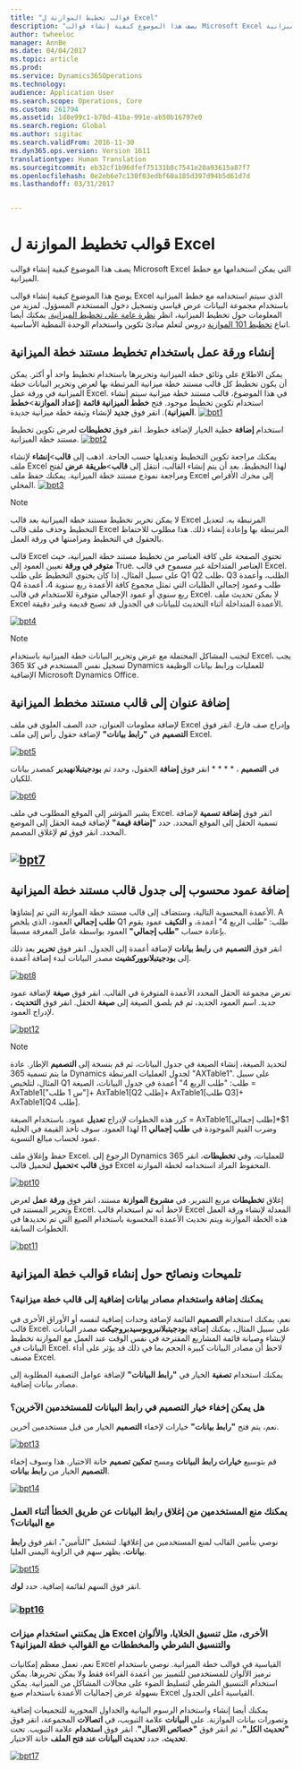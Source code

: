 ```yaml
---
title: "قوالب تخطيط الموازنة ل Excel"
description: "يصف هذا الموضوع كيفية إنشاء قوالب Microsoft Excel التي يمكن استخدامها مع خطط الميزانية."
author: twheeloc
manager: AnnBe
ms.date: 04/04/2017
ms.topic: article
ms.prod: 
ms.service: Dynamics365Operations
ms.technology: 
audience: Application User
ms.search.scope: Operations, Core
ms.custom: 261794
ms.assetid: 1d8e99c1-b70d-41ba-991e-ab50b16797e0
ms.search.region: Global
ms.author: sigitac
ms.search.validFrom: 2016-11-30
ms.dyn365.ops.version: Version 1611
translationtype: Human Translation
ms.sourcegitcommit: eb32cf1b96dfef75131b8c7541e20a93615a87f7
ms.openlocfilehash: 0e2eb6e7c130f03edbf60a185d397d94b5d61d7d
ms.lasthandoff: 03/31/2017


---
```


# <a name="budget-planning-templates-for-excel"></a>قوالب تخطيط الموازنة ل Excel

يصف هذا الموضوع كيفية إنشاء قوالب Microsoft Excel التي يمكن استخدامها مع خطط الميزانية.

يوضح هذا الموضوع كيفية إنشاء قوالب Excel الذي سيتم استخدامه مع خطط الميزانية باستخدام مجموعة البيانات عرض قياسي وتسجيل دخول المستخدم المسؤول. لمزيد من المعلومات حول تخطيط الميزانية، انظر [نظرة عامة على تخطيط الميزانية.](budget-planning-overview-configuration.md) يمكنك أيضا اتباع [تخطيط 101 الموازنة](budget-plan.md) دروس لتعلم مبادئ تكوين واستخدام الوحدة النمطية الأساسية.

## <a name="generate-a-worksheet-using-budget-plan-document-layout"></a>إنشاء ورقة عمل باستخدام تخطيط مستند خطة الميزانية
يمكن الاطلاع على وثائق خطة الميزانية وتحريرها باستخدام تخطيط واحد أو أكثر. يمكن أن يكون تخطيط كل قالب مستند خطة ميزانية المرتبطة بها لعرض وتحرير البيانات خطة الميزانية في ورقة عمل Excel. في هذا الموضوع، قالب مستند خطة ميزانية سيتم إنشاء استخدام تكوين تخطيط موجود. فتح **خطط الميزانية قائمة** (**إعداد الموازنة**&gt;**خطط الميزانية**). انقر فوق **جديد** لإنشاء وثيقة خطة ميزانية جديدة. [![bpt1](./media/bpt11-1024x552.png)](./media/bpt11.png) 

استخدام **إضافة** خطية الخيار لإضافة خطوط. انقر فوق **تخطيطات** لعرض تكوين تخطيط مستند خطة الميزانية. 
[![bpt2](./media/bpt2-1024x274.png)](./media/bpt2.png) 

يمكنك مراجعة تكوين التخطيط وتعديلها حسب الحاجة. اذهب إلى **قالب**&gt;**إنشاء** لإنشاء ملف Excel لهذا التخطيط. بعد أن يتم إنشاء القالب، انتقل إلى **قالب**&gt;**طريقة عرض** لفتح ومراجعة نموذج مستند خطة الميزانية. يمكنك حفظ ملف Excel إلى محرك الأقراص المحلي. [![bpt3](./media/bpt3-1024x545.png)](./media/bpt3.png) 

> [!NOTE] 
> لا يمكن تحرير تخطيط مستند خطة الميزانية بعد قالب Excel المرتبطة به. لتعديل التخطيط وحذف ملف قالب Excel المرتبطة بها وإعادة إنشاء ذلك. هذا مطلوب للاحتفاظ بالحقول في التخطيط ومزامنتها في ورقة العمل. 

قالب Excel تحتوي الصفحة على كافة العناصر من تخطيط مستند خطة الميزانية، حيث **متوفر في ورقة** تعيين العمود إلى True. العناصر المتداخلة غير مسموح في قالب Excel. على سبيل المثال، إذا كان يحتوي التخطيط على طلب Q1 Q2 طلب، Q3 الطلب، وأعمدة Q4 طلب وعمود إجمالي الطلبات التي تمثل مجموع كافة الأعمدة ربع سنوية 4، أعمدة ربع سنوي أو عمود الإجمالي متوفرة للاستخدام في قالب Excel. لا يمكن تحديث ملف Excel الأعمدة المتداخلة أثناء التحديث للبيانات في الجدول قد تصبح قديمة وغير دقيقة.

[![bpt4](./media/bpt4-1024x615.png)](./media/bpt4.png)

> [!NOTE] 
> لتجنب المشاكل المحتملة مع عرض وتحرير البيانات خطة الميزانية باستخدام Excel، يجب تسجيل نفس المستخدم في كلا 365 Dynamics للعمليات ورابط بيانات الوظيفة الإضافية Microsoft Dynamics Office.

## <a name="add-a-header-to-budget-plan-document-template"></a>إضافة عنوان إلى قالب مستند مخطط الميزانية
لإضافة معلومات العنوان، حدد الصف العلوي في ملف Excel وإدراج صف فارغ. انقر فوق **التصميم** في **"رابط بيانات"** لإضافة حقول رأس إلى ملف Excel.

[![bpt5](./media/bpt5-1024x615.png)](./media/bpt5.png) 

في **التصميم** ، * * * * انقر فوق **إضافة** الحقول، وحدد ثم **بودجيتبلانهيدير** كمصدر بيانات للكيان.

[![bpt6](./media/bpt6-1024x615.png)](./media/bpt6.png)

يشير المؤشر إلى الموقع المطلوب في ملف Excel. انقر فوق **إضافة تسمية** لإضافة تسمية الحقل إلى الموقع المحدد. حدد **"إضافة قيمة"** لإضافة قيمة الحقل إلى الموضع المحدد. انقر فوق **تم** لإغلاق المصمم.

## <a name="bpt7mediabpt7pngmediabpt7png"></a>[![bpt7](./media/bpt7.png)](./media/bpt7.png)

<a name="add-a-calculated-column-to-budget-plan-document-template-table"></a>إضافة عمود محسوب إلى جدول قالب مستند خطة الميزانية
--------------------------------------------------------------

الأعمدة المحسوبة التالية، وستضاف إلى قالب مستند خطة الموازنة التي تم إنشاؤها. A **طلب إجمالي** العمود، الذي يلخص Q1 طلب: "طلب الربع 4" أعمدة، و **التكيف** عمود يقوم بإعادة حساب **"طلب إجمالي"** العمود بواسطة عامل المعرفة مسبقاً.

انقر فوق **التصميم** في **رابط بيانات** لإضافة أعمدة إلى الجدول. انقر فوق **تحرير** بعد ذلك إلى **بودجيتبلانووركشيت** مصدر البيانات لبدء إضافة أعمدة.

[![bpt8](./media/bpt8-1024x301.png)](./media/bpt8.png) 

تعرض مجموعة الحقل المحدد الأعمدة المتوفرة في القالب. انقر فوق **صيغة** لإضافة عمود جديد. اسم العمود الجديد، ثم قم بلصق الصيغة إلى **صيغة** الحقل. انقر فوق **التحديث** ، لإدراج العمود.

[![bpt12](./media/bpt12-1024x565.png)](./media/bpt12.png)

> [!NOTE] 
> لتحديد الصيغة، إنشاء الصيغة في جدول البيانات، ثم قم بنسخة إلى **التصميم** الإطار. عادة ما يتم تسمية 365 Dynamics لجدول العمليات المرتبطة "AXTable1". على سبيل المثال، لتلخيص Q1 طلب: "طلب الربع 4" أعمدة في جدول البيانات، الصيغة = AxTable1\["س 1 طلب"\]+ AxTable1\[Q2 طلب\]+ AxTable1\[طلب Q3\]+ AxTable1\[Q4 طلب\].

كرر هذه الخطوات لإدراج **تعديل** عمود. باستخدام الصيغة = AxTable1\[طلب إجمالي\]\*$1 لهذا العمود. سوف تأخذ القيمة في الخلية I1 وضرب القيم الموجودة في **طلب إجمالي** عمود لحساب مبالغ التسوية.

حفظ وإغلاق ملف Excel. الرجوع إلى Dynamics 365 للعمليات، وفي **تخطيطات**، انقر فوق **قالب &gt;تحميل** لتحميل قالب Excel المحفوظ المراد استخدامه لخطة الموازنة. 

[![bpt10](./media/bpt10-1024x352.png)](./media/bpt10.png) 

إغلاق **تخطيطات** مربع التمرير. في **مشروع الموازنة** مستند، انقر فوق **ورقة عمل** لعرض وتحرير المستند في Excel. لاحظ أنه تم استخدام قالب Excel المعدلة لإنشاء ورقة العمل هذه الخطة الموازنة ويتم تحديث الأعمدة المحسوبة باستخدام الصيغ التي تم تحديدها في الخطوات السابقة. 

[![bpt11](./media/bpt111-1024x431.png)](./media/bpt111.png)

## <a name="tips--tricks-for-creating-budget-plan-templates"></a>تلميحات ونصائح حول إنشاء قوالب خطة الميزانية
### <a name="can-i-add-and-use-additional-data-sources-to-a-budget-plan-template"></a>يمكنك إضافة واستخدام مصادر بيانات إضافية إلى قالب خطة ميزانية؟

نعم، يمكنك استخدام **التصميم** القائمة لإضافة وحدات إضافية لنفسه أو الأوراق الأخرى في قالب Excel. على سبيل المثال، يمكنك إضافة **بودجيتبلانبروبوسيدبروجيكت** مصدر البيانات لإنشاء وصيانة قائمة المشاريع المقترحة في نفس الوقت عند العمل مع الموازنة تخطيط البيانات في Excel. لاحظ أن مصادر البيانات كبيرة الحجم بما في ذلك قد يؤثر على أداء مصنف Excel. 

يمكنك استخدام **تصفية** الخيار في **"رابط البيانات"** لإضافة عوامل التصفية المطلوبة إلى مصادر بيانات إضافية.

### <a name="can-i-hide-the-design-option-in-the-data-connector-for-other-users"></a>هل يمكن إخفاء خيار التصميم في رابط البيانات للمستخدمين الآخرين؟

نعم، يتم فتح **"رابط بيانات"** خيارات لإخفاء **التصميم** الخيار من قبل مستخدمين آخرين.

[![bpt13](./media/bpt13-1024x565.png)](./media/bpt13.png)

قم بتوسيع **خيارات رابط البيانات** ومسح **تمكين تصميم** خانة الاختيار. هذا وسوف إخفاء **التصميم** الخيار من **رابط بيانات**.

[![bpt14](./media/bpt14-1024x592.png)](./media/bpt14.png)

### <a name="can-i-prevent-users-from-accidently-closing-the-data-connector-while-working-with-data"></a>يمكنك منع المستخدمين من إغلاق رابط البيانات عن طريق الخطأ أثناء العمل مع البيانات؟

نوصي بتأمين القالب لمنع المستخدمين من إغلاقها. لتشغيل "التأمين"، انقر فوق **رابط بيانات**، يظهر سهم في الزاوية اليمنى العليا. 

[![bpt15](./media/bpt15-1024x285.png)](./media/bpt15.png) 

انقر فوق السهم لقائمة إضافية. حدد **لوك**.

### <a name="bpt16mediabpt16-1024x614pngmediabpt16png"></a>[![bpt16](./media/bpt16-1024x614.png)](./media/bpt16.png)

### <a name="can-i-use-other-excel-features-like-cell-formatting-colors-conditional-formatting-and-charts-with-my-budget-plan-templates"></a>هل يمكنني استخدام ميزات Excel الأخرى، مثل تنسيق الخلايا، والألوان والتنسيق الشرطي والمخططات مع القوالب خطة الميزانية؟

نعم، تعمل معظم إمكانيات Excel القياسية في قوالب خطة الميزانية. نوصي باستخدام ترميز الألوان للمستخدمين للتمييز بين أعمدة القراءة فقط ولا يمكن تحريرها. يمكن استخدام التنسيق الشرطي لتسليط الضوء على مجالات المشاكل من الميزانية. يمكن بسهولة عرض إجماليات الأعمدة باستخدام صيغ Excel القياسية أعلى الجدول.

يمكنك أيضا إنشاء واستخدام الرسوم البيانية والجداول المحورية للتجميعات إضافية وتصورات بيانات الموازنة. على **البيانات** علامة التبويب، في **اتصالات** المجموعة، انقر فوق **"تحديث الكل"**، ثم انقر فوق **"خصائص الاتصال"**. انقر فوق **استخدام** علامة التبويب. تحت **تحديث**، حدد **تحديث البيانات عند فتح الملف** خانة الاختيار. 

[![bpt17](./media/bpt17-1024x614.png)](./media/bpt17.png)


